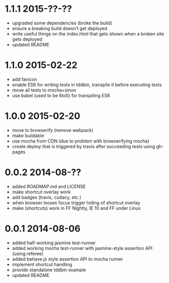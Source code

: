 1.1.1  2015-??-??
=================
- upgraded some dependencies (broke the build)
- ensure a breaking build doesn't get deployed
- write useful things on the index.html that gets shown when a broken site gets deployed
- updated README

1.1.0  2015-02-22
=================
- add favicon
- enable ES6 for writing tests in tddbin, transpile it before executing tests
- move all tests to mocha+sinon
- use babel (used to be 6to5) for transpiling ES6

1.0.0  2015-02-20
=================
- move to browserify (remove webpack)
- make buildable
- use mocha from CDN (due to problem with browserifying mocha)
- create deploy that is triggered by travis after succeeding tests using gh-pages

0.0.2  2014-08-??
=================
- added ROADMAP.md and LICENSE
- make shortcut overlay work
- add badges (travis, codacy, etc.)
- when browser looses focus trigger hiding of shortcut overlay
- make (shortcuts) work in FF Nightly, IE 10 and FF under Linux

0.0.1  2014-08-06
=================
- added half-working jasmine test-runner
- added working mocha test-runner with jasmine-style assertion API (using referee)
- added behave.js style assertion API to mocha runner
- implement shortcut handling
- provide standalone tddbin example
- updated README
